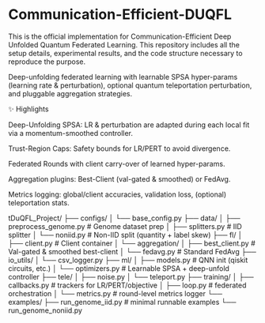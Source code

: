 # Communication-Efficient-DUQFL
This is the official implementation for Communication-Efficient Deep Unfolded Quantum Federated Learning. This repository includes all the setup details, experimental results, and the code structure necessary to reproduce the purpose.

Deep-unfolding federated learning with learnable SPSA hyper-params (learning rate & perturbation), optional quantum teleportation perturbation, and pluggable aggregation strategies.

✨ Highlights

Deep-Unfolding SPSA: LR & perturbation are adapted during each local fit via a momentum-smoothed controller.

Trust-Region Caps: Safety bounds for LR/PERT to avoid divergence.

Federated Rounds with client carry-over of learned hyper-params.

Aggregation plugins: Best-Client (val-gated & smoothed) or FedAvg.

Metrics logging: global/client accuracies, validation loss, (optional) teleportation stats.

tDuQFL_Project/
├── configs/
│   └── base_config.py
├── data/
│   ├── preprocess_genome.py        # Genome dataset prep
│   ├── splitters.py                # IID splitter
│   └── noniid.py                   # Non-IID split (quantity + label skew)
├── fl/
│   ├── client.py                   # Client container
│   └── aggregation/
│       ├── best_client.py          # Val-gated & smoothed best-client
│       └── fedavg.py               # Standard FedAvg
├── io_utils/
│   └── csv_logger.py
├── ml/
│   ├── models.py                   # QNN init (qiskit circuits, etc.)
│   └── optimizers.py               # Learnable SPSA + deep-unfold controller
├── tele/
│   ├── noise.py
│   └── teleport.py
├── training/
│   ├── callbacks.py                # trackers for LR/PERT/objective
│   ├── loop.py                     # federated orchestration
│   └── metrics.py                  # round-level metrics logger
└── examples/
    ├── run_genome_iid.py           # minimal runnable examples
    └── run_genome_noniid.py
